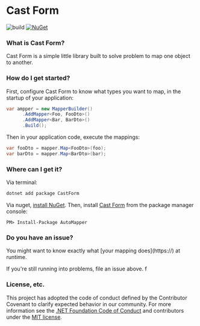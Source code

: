 # Cast Form

![build](https://github.com/lillo42/cast-form/workflows/Build%20Master/badge.svg)
[![NuGet](http://img.shields.io/nuget/v/CastForm.svg)](https://www.nuget.org/packages/CastForm/)


### What is Cast Form?

Cast Form is a simple little library built to solve problem to map one object to another.


### How do I get started?

First, configure Cast Form to know what types you want to map, in the startup of your application:

```csharp
var ampper = new MapperBuilder()
      .AddMapper<Foo, FooDto>()
      .AddMapper<Bar, BarDto>()
      .Build();
```
Then in your application code, execute the mappings:

```csharp
var fooDto = mapper.Map<FooDto>(foo);
var barDto = mapper.Map<BarDto>(bar);
```

### Where can I get it?

Via terminal:

```bash
dotnet add package CastForm
```

Via nuget, [install NuGet](http://docs.nuget.org/docs/start-here/installing-nuget). Then, install [Cast Form](https://www.nuget.org/packages/CastForm/) from the package manager console:

```
PM> Install-Package AutoMapper
```


### Do you have an issue?

You might want to know exactly what [your mapping does](https://<To add>) at runtime.

If you're still running into problems, file an issue above.
f
### License, etc.

This project has adopted the code of conduct defined by the Contributor Covenant to clarify expected behavior in our community.
For more information see the [.NET Foundation Code of Conduct](https://dotnetfoundation.org/code-of-conduct) and contributors under the [MIT license](/LICENSE).

